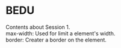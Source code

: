 # BEDU

Contents about Session 1.
<br>
max-width: Used for limit a element's width.
<br>
border: Creater a border on the element.
